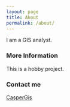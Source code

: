 ```yaml
---
layout: page
title: About
permalink: /about/
---
```


I am a GIS analyst.

### More Information

This is a hobby project.

### Contact me

[CasperGis](mailto:caspergis@wp.pl)

